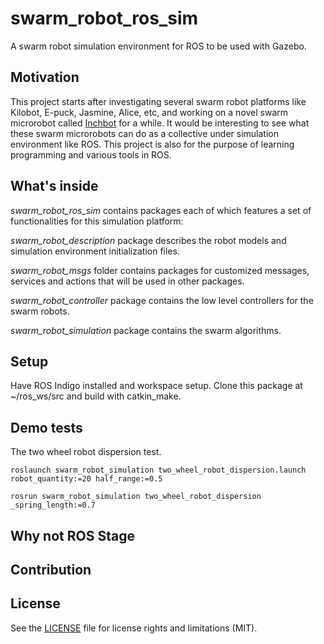 # swarm_robot_ros_sim
A swarm robot simulation environment for ROS to be used with Gazebo.

## Motivation
This project starts after investigating several swarm robot platforms like Kilobot, E-puck, Jasmine, Alice, etc, and working on a novel swarm microrobot called [Inchbot](http://www.case.edu/mae/robotics/#modular) for a while. It would be interesting to see what these swarm microrobots can do as a collective under simulation environment like ROS. This project is also for the purpose of learning programming and various tools in ROS.

## What's inside
*swarm_robot_ros_sim* contains packages each of which features a set of functionalities for this simulation platform:

*swarm_robot_description* package describes the robot models and simulation environment initialization files.

*swarm_robot_msgs* folder contains packages for customized messages, services and actions that will be used in other packages.

*swarm_robot_controller* package contains the low level controllers for the swarm robots.

*swarm_robot_simulation* package contains the swarm algorithms.

## Setup
Have ROS Indigo installed and workspace setup. Clone this package at ~/ros_ws/src and build with catkin_make.

## Demo tests
The two wheel robot dispersion test.

`roslaunch swarm_robot_simulation two_wheel_robot_dispersion.launch robot_quantity:=20 half_range:=0.5`

`rosrun swarm_robot_simulation two_wheel_robot_dispersion _spring_length:=0.7`



## Why not ROS Stage

## Contribution

## License
See the [LICENSE](LICENSE.md) file for license rights and limitations (MIT).

